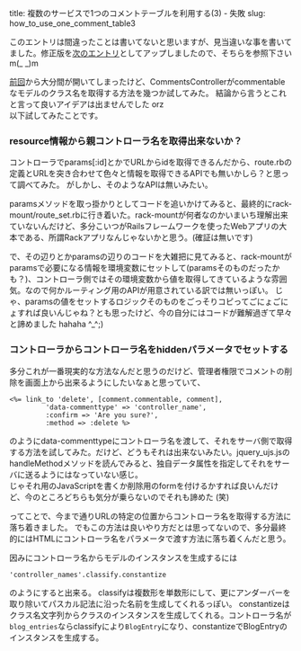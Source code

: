 title: 複数のサービスで1つのコメントテーブルを利用する(3) - 失敗
slug: how_to_use_one_comment_table3

このエントリは間違ったことは書いてないと思いますが、見当違いな事を書いてました。修正版を[次のエントリ](blog/2012/01/14/how_to_use_one_comment_table3-2/)としてアップしましたので、そちらを参照下さい m(_ _)m

[前回](/blog/2011/12/21/how_to_use_one_comment_table2/)から大分間が開いてしまったけど、CommentsControllerがcommentableなモデルのクラス名を取得する方法を幾つか試してみた。 結論から言うとこれと言って良いアイデアは出ませんでした orz  
以下試してみたことです。

### resource情報から親コントローラ名を取得出来ないか？
コントローラでparams[:id]とかでURLからidを取得できるんだから、route.rbの定義とURLを突き合わせて色々と情報を取得できるAPIでも無いかしら？と思って調べてみた。 がしかし、そのようなAPIは無いみたい。

paramsメソッドを取っ掛かりとしてコードを追いかけてみると、最終的にrack-mount/route_set.rbに行き着いた。rack-mountが何者なのかいまいち理解出来ていないんだけど、多分こいつがRailsフレームワークを使ったWebアプリの大本である、所謂Rackアプリなんじゃないかと思う。(確証は無いです)

で、その辺りとかparamsの辺りのコードを大雑把に見てみると、rack-mountがparamsで必要になる情報を環境変数にセットして(paramsそのものだったかも？)、コントローラ側ではその環境変数から値を取得してきているような雰囲気。なので何かルーティング用のAPIが用意されている訳では無いっぽい。
じゃ、paramsの値をセットするロジックそのものをごっそりコピってごにょごにょすれば良いんじゃね？とも思ったけど、今の自分にはコードが難解過ぎて早々と諦めました hahaha ^_^;)

### コントローラからコントローラ名をhiddenパラメータでセットする
多分これが一番現実的な方法なんだと思うのだけど、管理者権限でコメントの削除を画面上から出来るようにしたいなぁと思っていて、

    <%= link_to 'delete', [comment.commentable, comment],
             'data-commenttype' => 'controller_name',
             :confirm => 'Are you sure?',                 
             :method => :delete %>

のようにdata-commenttypeにコントローラ名を渡して、それをサーバ側で取得する方法を試してみた。だけど、どうもそれは出来ないみたい。jquery_ujs.jsのhandleMethodメソッドを読んでみると、独自データ属性を指定してそれをサーバに送るようにはなっていない感じ。<br />
じゃそれ用のJavaScriptを書くか削除用のformを付けるかすれば良いんだけど、今のところどちらも気分が乗らないのでそれも諦めた (笑)

ってことで、今まで通りURLの特定の位置からコントローラ名を取得する方法に落ち着きました。 でもこの方法は良いやり方だとは思ってないので、多分最終的にはHTMLにコントローラ名をパラメータで渡す方法に落ち着くんだと思う。

因みにコントローラ名からモデルのインスタンスを生成するには

    'controller_names'.classify.constantize

のようにすると出来る。 classifyは複数形を単数形にして、更にアンダーバーを取り除いてパスカル記法に沿った名前を生成してくれるっぽい。 constantizeはクラス名文字列からクラスのインスタンスを生成してくれる。コントローラ名が`blog_entries`ならclassifyにより`BlogEntry`になり、constantizeでBlogEntryのインスタンスを生成する。
